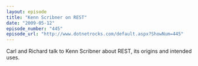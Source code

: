 ```yaml
---
layout: episode
title: "Kenn Scribner on REST"
date: "2009-05-12"
episode_number: "445"
episode_url: "http://www.dotnetrocks.com/default.aspx?ShowNum=445"
---
```


Carl and Richard talk to Kenn Scribner about REST, its origins and intended uses.
